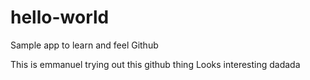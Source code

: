 # hello-world
Sample app to learn and feel Github

This is emmanuel trying out this github thing
Looks interesting
dadada
